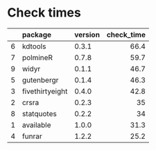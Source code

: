 # Check times

|   |package         |version | check_time|
|:--|:---------------|:-------|----------:|
|6  |kdtools         |0.3.1   |       66.4|
|7  |polmineR        |0.7.8   |       59.7|
|9  |widyr           |0.1.1   |       46.7|
|5  |gutenbergr      |0.1.4   |       46.3|
|3  |fivethirtyeight |0.4.0   |       42.8|
|2  |crsra           |0.2.3   |         35|
|8  |statquotes      |0.2.2   |         34|
|1  |available       |1.0.0   |       31.3|
|4  |funrar          |1.2.2   |       25.2|


